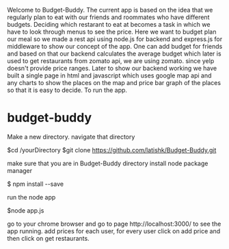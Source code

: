 Welcome to Budget-Buddy.
The current app is based on the idea that we regularly plan to eat with our friends and roommates who have different budgets. 
Deciding which restarant to eat at becomes a task in which we have to look through menus to see the price. Here we want to budget plan our
meal so we made a rest api using node.js for backend and express.js for middleware to show our concept of the app. One can add budget for 
friends and based on that our backend calculates the average budget which later is used to get restaurants from zomato api, we are using zomato.
since yelp doesn't provide price ranges. Later to show our backend working we have built a single page in html and javascript which uses google map api and any charts to show the places on the map and price bar graph of the places so that it is easy to decide. To run the app. 

# budget-buddy
Make a new directory. 
navigate that directory

$cd /yourDirectory
$git clone https://github.com/latishk/Budget-Buddy.git

make sure that you are in Budget-Buddy directory
install node package manager 

$ npm install --save

run the node app


$node app.js

go to your chrome browser and go to page http://localhost:3000/ to see the app running.
add prices for each user, for every user click on add price and then click on get restaurants. 


